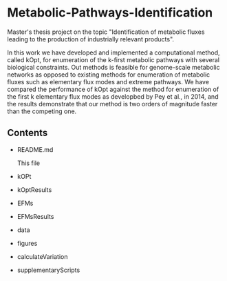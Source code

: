 # Metabolic-Pathways-Identification


Master's thesis project on the topic "Identification of metabolic fluxes leading to the production of industrially relevant products". 

In this work we have developed and implemented a computational method, called kOpt, for enumeration of the k-first metabolic 
pathways with several biological constraints. Out methods is feasible for genome-scale metabolic networks as opposed to existing methods for enumeration of metabolic fluxes such as elementary flux modes and extreme pathways. We have compared the performance of kOpt against the method for enumeration of the first k elementary flux modes as developbed by Pey et al., in 2014, and the results demonstrate that our method is two orders of magnitude faster than the competing one. 

**Contents**
-------------

* README.md 

  This file
 
* kOPt 
 
* kOptResults

* EFMs

* EFMsResults

* data

* figures

* calculateVariation 

* supplementaryScripts

